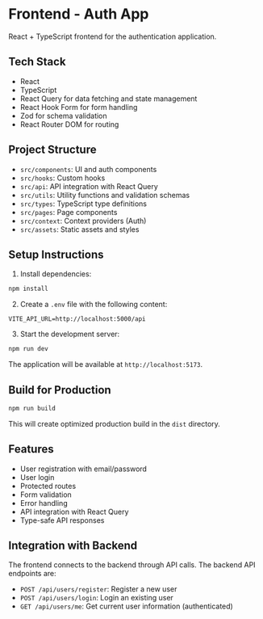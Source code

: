 # Frontend - Auth App

React + TypeScript frontend for the authentication application.

## Tech Stack

- React
- TypeScript
- React Query for data fetching and state management
- React Hook Form for form handling
- Zod for schema validation
- React Router DOM for routing

## Project Structure

- `src/components`: UI and auth components
- `src/hooks`: Custom hooks
- `src/api`: API integration with React Query
- `src/utils`: Utility functions and validation schemas
- `src/types`: TypeScript type definitions
- `src/pages`: Page components
- `src/context`: Context providers (Auth)
- `src/assets`: Static assets and styles

## Setup Instructions

1. Install dependencies:
```bash
npm install
```

2. Create a `.env` file with the following content:
```
VITE_API_URL=http://localhost:5000/api
```

3. Start the development server:
```bash
npm run dev
```

The application will be available at `http://localhost:5173`.

## Build for Production

```bash
npm run build
```

This will create optimized production build in the `dist` directory.

## Features

- User registration with email/password
- User login
- Protected routes
- Form validation
- Error handling
- API integration with React Query
- Type-safe API responses

## Integration with Backend

The frontend connects to the backend through API calls. The backend API endpoints are:

- `POST /api/users/register`: Register a new user
- `POST /api/users/login`: Login an existing user
- `GET /api/users/me`: Get current user information (authenticated) 